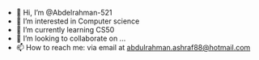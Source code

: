 - 👋 Hi, I’m @Abdelrahman-521
- 👀 I’m interested in Computer science
- 🌱 I’m currently learning CS50
- 💞️ I’m looking to collaborate on ...
- 📫 How to reach me: via email at abdulrahman.ashraf88@hotmail.com

<!---
Abdelrahman-521/Abdelrahman-521 is a ✨ special ✨ repository because its `README.md` (this file) appears on your GitHub profile.
You can click the Preview link to take a look at your changes.
--->
